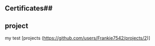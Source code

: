 

## Certificates##

## project
 my test [projects (https://github.com/users/Frankie7542/projects/2)]
